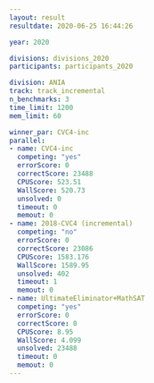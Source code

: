```yaml
---
layout: result
resultdate: 2020-06-25 16:44:26

year: 2020

divisions: divisions_2020
participants: participants_2020

division: ANIA
track: track_incremental
n_benchmarks: 3
time_limit: 1200
mem_limit: 60

winner_par: CVC4-inc
parallel:
- name: CVC4-inc
  competing: "yes"
  errorScore: 0
  correctScore: 23488
  CPUScore: 523.51
  WallScore: 520.73
  unsolved: 0
  timeout: 0
  memout: 0
- name: 2018-CVC4 (incremental)
  competing: "no"
  errorScore: 0
  correctScore: 23086
  CPUScore: 1583.176
  WallScore: 1589.95
  unsolved: 402
  timeout: 1
  memout: 0
- name: UltimateEliminator+MathSAT
  competing: "yes"
  errorScore: 0
  correctScore: 0
  CPUScore: 8.95
  WallScore: 4.099
  unsolved: 23488
  timeout: 0
  memout: 0
---
```

